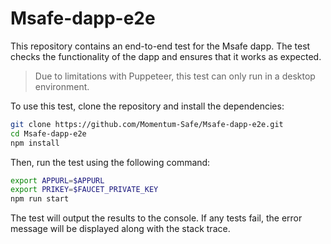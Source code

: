 # Msafe-dapp-e2e

This repository contains an end-to-end test for the Msafe dapp. The test checks the functionality of the dapp and ensures that it works as expected.

> Due to limitations with Puppeteer, this test can only run in a desktop environment.

To use this test, clone the repository and install the dependencies:

```bash
git clone https://github.com/Momentum-Safe/Msafe-dapp-e2e.git
cd Msafe-dapp-e2e
npm install
```

Then, run the test using the following command:
```bash
export APPURL=$APPURL
export PRIKEY=$FAUCET_PRIVATE_KEY
npm run start
```

The test will output the results to the console. If any tests fail, the error message will be displayed along with the stack trace.
